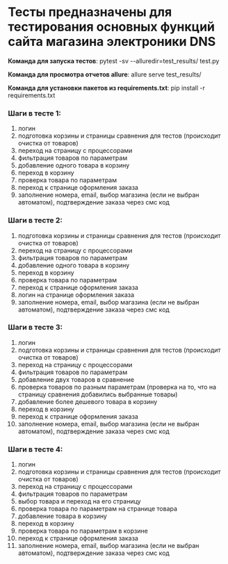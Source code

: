 # Тесты предназначены для тестирования основных функций сайта магазина электроники DNS

**Команда для запуска тестов**:  pytest -sv --alluredir=test_results/ test.py

**Команда для просмотра отчетов allure**:  allure serve test_results/

**Команда для установки пакетов из requirements.txt**: pip install -r requirements.txt


### Шаги в тесте 1:
1.	логин
2.	подготовка корзины и страницы сравнения для тестов (происходит очистка от товаров)
3.	переход на страницу с процессорами
4.	фильтрация товаров по параметрам
5.	добавление одного товара в корзину
6.	переход в корзину
7.	проверка товара по параметрам
8.	переход к странице оформления заказа
9.	заполнение номера, email, выбор магазина (если не выбран автоматом), подтверждение заказа через смс код


### Шаги в тесте 2:
1.	подготовка корзины и страницы сравнения для тестов (происходит очистка от товаров)
2.	переход на страницу с процессорами
3.	фильтрация товаров по параметрам
4.	добавление одного товара в корзину
5.	переход в корзину
6.	проверка товара по параметрам
7.	переход к странице оформления заказа
8.	логин на странице оформления заказа
9.	заполнение номера, email, выбор магазина (если не выбран автоматом), подтверждение заказа через смс код


### Шаги в тесте 3:
1.	логин
2.	подготовка корзины и страницы сравнения для тестов (происходит очистка от товаров)
3.	переход на страницу с процессорами
4.	фильтрация товаров по параметрам
5.	добавление двух товаров в сравнение
6.	проверка товаров по разным параметрам (проверка на то, что на страницу сравнения добавились выбранные товары)
7.	добавление более дешевого товара в корзину
8.	переход в корзину
9.	переход к странице оформления заказа
10.	заполнение номера, email, выбор магазина (если не выбран автоматом), подтверждение заказа через смс код


### Шаги в тесте 4:
1.	логин
2.	подготовка корзины и страницы сравнения для тестов (происходит очистка от товаров)
3.	переход на страницу с процессорами
4.	фильтрация товаров по параметрам
5.	выбор товара и переход на его страницу
6.	проверка товара по параметрам на странице товара
7.	добавление товара в корзину
8.	переход в корзину
9.	проверка товара по параметрам в корзине
10.	переход к странице оформления заказа
11.	заполнение номера, email, выбор магазина (если не выбран автоматом), подтверждение заказа через смс код

